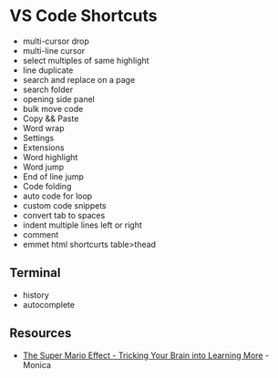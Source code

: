 # VS Code Shortcuts

- multi-cursor drop
- multi-line cursor
- select multiples of same highlight
- line duplicate
- search and replace on a page
- search folder
- opening side panel
- bulk move code
- Copy && Paste
- Word wrap
- Settings
- Extensions
- Word highlight
- Word jump
- End of line jump
- Code folding
- auto code for loop
- custom code snippets
- convert tab to spaces
- indent multiple lines left or right
- comment
- emmet html shortcurts table>thead

## Terminal

- history
- autocomplete

## Resources

- [The Super Mario Effect - Tricking Your Brain into Learning More](https://www.youtube.com/watch?v=9vJRopau0g0) - Monica

